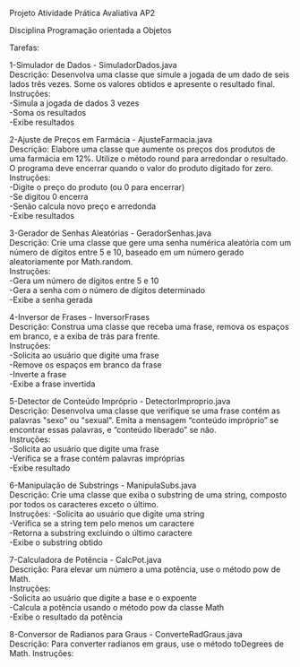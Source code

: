 Projeto Atividade Prática Avaliativa AP2

Disciplina Programação orientada a Objetos

Tarefas:

1-Simulador de Dados - SimuladorDados.java  
Descrição: Desenvolva uma classe que simule a jogada de um dado de seis lados três vezes. Some os valores obtidos e apresente o resultado final.  
Instruções:  
-Simula a jogada de dados 3 vezes  
-Soma os resultados  
-Exibe resultados  

2-Ajuste de Preços em Farmácia - AjusteFarmacia.java  
Descrição: Elabore uma classe que aumente os preços dos produtos de uma farmácia em 12%. Utilize o método round para arredondar o resultado. O programa deve encerrar quando o valor do produto digitado for zero.  
Instruções:  
-Digite o preço do produto (ou 0 para encerrar)  
-Se digitou 0 encerra  
-Senão calcula novo preço e arredonda  
-Exibe resultados  

3-Gerador de Senhas Aleatórias - GeradorSenhas.java   
Descrição: Crie uma classe que gere uma senha numérica aleatória com um número de dígitos entre 5 e 10, baseado em um número gerado aleatoriamente por Math.random.  
Instruções:  
-Gera um número de dígitos entre 5 e 10  
-Gera a senha com o número de dígitos determinado  
-Exibe a senha gerada  

4-Inversor de Frases - InversorFrases  
Descrição: Construa uma classe que receba uma frase, remova os espaços em branco, e a exiba de trás para frente.  
Instruções:  
-Solicita ao usuário que digite uma frase  
-Remove os espaços em branco da frase  
-Inverte a frase  
-Exibe a frase invertida  

5-Detector de Conteúdo Impróprio - DetectorImproprio.java  
Descrição: Desenvolva uma classe que verifique se uma frase contém as palavras "sexo" ou "sexual". Emita a mensagem “conteúdo impróprio” se encontrar essas palavras, e “conteúdo liberado” se não.  
Instruções:  
-Solicita ao usuário que digite uma frase  
-Verifica se a frase contém palavras impróprias  
-Exibe resultado  

6-Manipulação de Substrings - ManipulaSubs.java  
Descrição: Crie uma classe que exiba o substring de uma string, composto por todos os caracteres exceto o último.  
Instruções:
-Solicita ao usuário que digite uma string  
-Verifica se a string tem pelo menos um caractere  
-Retorna a substring excluindo o último caractere  
-Exibe o substring obtido  

7-Calculadora de Potência - CalcPot.java  
Descrição: Para elevar um número a uma potência, use o método pow de Math.  
Instruções:  
-Solicita ao usuário que digite a base e o expoente  
-Calcula a potência usando o método pow da classe Math  
-Exibe o resultado da potência  

8-Conversor de Radianos para Graus  - ConverteRadGraus.java  
Descrição: Para converter radianos em graus, use o método toDegrees de Math.
Instruções:  